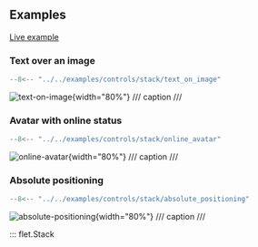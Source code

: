 ## Examples

[Live example](https://flet-controls-gallery.fly.dev/layout/stack)

### Text over an image

```python
--8<-- "../../examples/controls/stack/text_on_image"
```

![text-on-image](../../examples/controls/stack/media/text_on_image.png){width="80%"}
/// caption
///

### Avatar with online status

```python
--8<-- "../../examples/controls/stack/online_avatar"
```

![online-avatar](../../examples/controls/stack/media/online_avatar.png){width="80%"}
/// caption
///

### Absolute positioning

```python
--8<-- "../../examples/controls/stack/absolute_positioning"
```

![absolute-positioning](../../examples/controls/stack/media/absolute_positioning.png){width="80%"}
/// caption
///


::: flet.Stack
